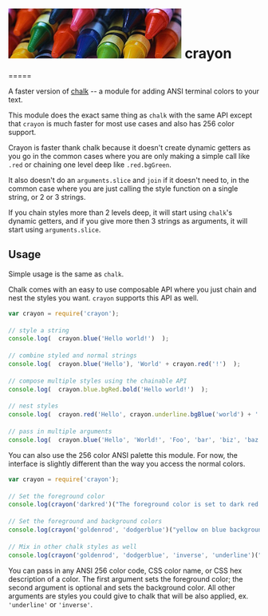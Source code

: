 # <img width="347" height="100" src="logo.png" alt="crayon"> crayon
=====


A faster version of [chalk](https://github.com/sindresorhus/chalk) -- a module for adding ANSI terminal colors to your text.

This module does the exact same thing as `chalk` with the same API except
that `crayon` is much faster for most use cases and also has 256 color 
support.

Crayon is faster thank chalk because it doesn't create dynamic getters as you 
go in the common cases where you are only making a simple call like `.red` or 
chaining one level deep like `.red.bgGreen`.

It also doesn't do an `arguments.slice` and `join` if it doesn't need to, 
in the common case where you are just calling the style function on a 
single string, or 2 or 3 strings.

If you chain styles more than 2 levels deep, it will start using `chalk`'s 
dynamic getters, and if you give more then 3 strings as arguments, it
will start using `arguments.slice`.


## Usage

Simple usage is the same as `chalk`.

Chalk comes with an easy to use composable API where you just chain and nest the styles you want. `crayon` supports this API as well.

```js
var crayon = require('crayon');

// style a string
console.log(  crayon.blue('Hello world!')  );

// combine styled and normal strings
console.log(  crayon.blue('Hello'), 'World' + crayon.red('!')  );

// compose multiple styles using the chainable API
console.log(  crayon.blue.bgRed.bold('Hello world!')  );

// nest styles
console.log(  crayon.red('Hello', crayon.underline.bgBlue('world') + '!')  );

// pass in multiple arguments
console.log(  crayon.blue('Hello', 'World!', 'Foo', 'bar', 'biz', 'baz')  );
```

You can also use the 256 color ANSI palette this module. For now, the 
interface is slightly different than the way you access the normal colors. 

```js
var crayon = require('crayon');

// Set the foreground color
console.log(crayon('darkred')("The foreground color is set to dark red here"));

// Set the foreground and background colors
console.log(crayon('goldenrod', 'dodgerblue')("yellow on blue background"));

// Mix in other chalk styles as well
console.log(crayon('goldenrod', 'dodgerblue', 'inverse', 'underline')("inverted and underlined"));
```

You can pass in any ANSI 256 color code, CSS color name, or CSS hex description of a color. The first argument sets the foreground color; the second argument 
is optional and sets the background color. All other arguments are styles you
could give to chalk that will be also applied, ex. `'underline'` or `'inverse'`.



